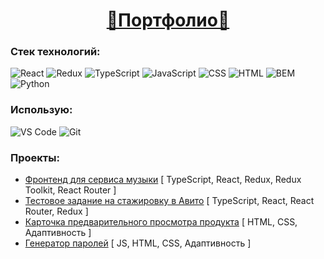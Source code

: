 <h1 align="center"><a href="https://nikolab131.xyz">&#127794;Портфолио&#127794;</a></h1>

### Стек технологий:
![React](https://img.shields.io/badge/React-%23323330.svg?style=for-the-badge&logo=React)
![Redux](https://img.shields.io/badge/Redux-%23323330.svg?style=for-the-badge&logo=Redux&logoColor=%23764ABC)
![TypeScript](https://img.shields.io/badge/typescript-%23323330.svg?style=for-the-badge&logo=typescript&logoColor=%23007ACC)
![JavaScript](https://img.shields.io/badge/javascript-%23323330.svg?style=for-the-badge&logo=javascript&logoColor=%23F7DF1E)
![CSS](https://img.shields.io/badge/css-%231572B6.svg?style=for-the-badge&logo=css3&logoColor=white)
![HTML](https://img.shields.io/badge/html-%23E34F26.svg?style=for-the-badge&logo=html5&logoColor=white)
![BEM](https://img.shields.io/badge/BEM-%2317a1e6.svg?style=for-the-badge&logo=BEM&logoColor=white)
![Python](https://img.shields.io/badge/Python-%23ffd95c.svg?style=for-the-badge&logo=python&logoColor=%233776AB)

### Использую:
![VS Code](https://img.shields.io/badge/VS_Code-%23323330.svg?style=for-the-badge&logo=Visual-Studio-Code&logoColor=%23007ACC)
![Git](https://img.shields.io/badge/git-%23F05033.svg?style=for-the-badge&logo=git&logoColor=white)

### Проекты:
- [Фронтенд для сервиса музыки](https://github.com/serguun42/SoundWave/tree/master/frontend) [ TypeScript, React, Redux, Redux Toolkit, React Router ]
- [Тестовое задание на стажировку в Авито](https://github.com/NikolaB131/Avito-internship-project) [ TypeScript, React, React Router, Redux ]
- [Карточка предварительного просмотра продукта](https://nikolab131.github.io/Product-preview-card-component) [ HTML, CSS, Адаптивность ]
- [Генератор паролей](https://nikolab131.github.io/Password-generator-app) [ JS, HTML, CSS, Адаптивность ]
